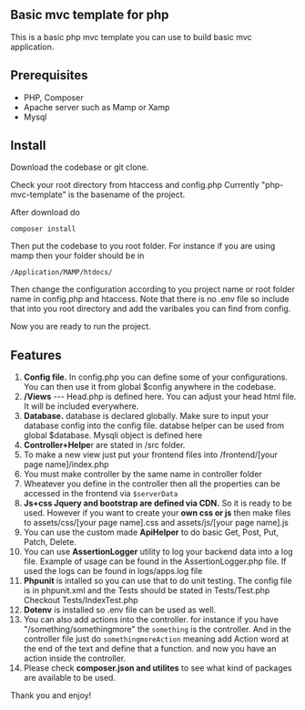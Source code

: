 ## Basic mvc template for php
This is a basic php mvc template you can use to build basic mvc application.

## Prerequisites
- PHP, Composer
- Apache server such as Mamp or Xamp
- Mysql

## Install 
Download the codebase or git clone.

Check your root directory from htaccess and config.php
Currently "php-mvc-template" is the basename of the project. 

After download do

`composer install`

Then put the codebase to you root folder.
For instance if you are using mamp then your folder should be in

`/Application/MAMP/htdocs/`

Then change the configuration according to you project name or root folder name in config.php and htaccess.
Note that there is no .env file so include that into you root directory and add the varibales you can find from config.

Now you are ready to run the project. 

## Features
1. **Config file.** In config.php you can define some of your configurations. You can then use it from global $config anywhere in the codebase.
2. **/Views**  ---  Head.php is defined here. You can adjust your head html file. It will be included everywhere.
3. **Database.** database is declared globally. Make sure to input your database config into the config file. databse helper can be used from global $database. Mysqli object is defined here 
4. **Controller+Helpe**r are stated in /src folder.
5. To make a new view just put your frontend files into /frontend/[your page name]/index.php
6. You must make controller by the same name in controller folder
7. Wheatever you define in the controller then all the properties can be accessed in the frontend via `$serverData`
8. **Js+css Jquery and bootstrap are defined via CDN.** So it is ready to be used. However if you want to create your **own css or js** then make files to assets/css/[your page name].css and assets/js/[your page name].js
9. You can use the custom made **ApiHelper** to do basic Get, Post, Put, Patch, Delete.
10. You can use **AssertionLogger** utility to log your backend data into a log file. Example of usage can be found in the AssertionLogger.php file. If used the logs can be found in logs/apps.log file
11. **Phpunit** is intalled so you can use that to do unit testing. The config file is in phpunit.xml and the Tests should be stated in Tests/<controllername>Test.php  Checkout Tests/IndexTest.php
12. **Dotenv** is installed so .env file can be used as well.
13. You can also add actions into the controller. for instance if you have "/something/somethingmore" the `something` is the controller. And in the controller file just do `somethingmoreAction` meaning add Action word at the end of the text and define that a function. and now you have an action inside the controller.
14. Please check **composer.json and utilites** to see what kind of packages are available to be used.


Thank you and enjoy!
